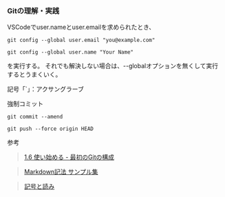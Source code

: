 ### Gitの理解・実践

VSCodeでuser.nameとuser.emailを求められたとき、

`git config --global user.email "you@example.com"`

`git config --global user.name "Your Name"`

を実行する。
それでも解決しない場合は、--globalオプションを無くして実行するとうまくいく。

記号「`」：アクサングラーブ

強制コミット

`git commit --amend`

`git push --force origin HEAD`

参考
>[1.6 使い始める - 最初のGitの構成](https://git-scm.com/book/ja/v2/%E4%BD%BF%E3%81%84%E5%A7%8B%E3%82%81%E3%82%8B-%E6%9C%80%E5%88%9D%E3%81%AEGit%E3%81%AE%E6%A7%8B%E6%88%90)

>[Markdown記法 サンプル集](https://qiita.com/tbpgr/items/989c6badefff69377da7)

>[記号と読み](http://www.asahi-net.or.jp/~jh3m-fjym/kigou/kigou.html)